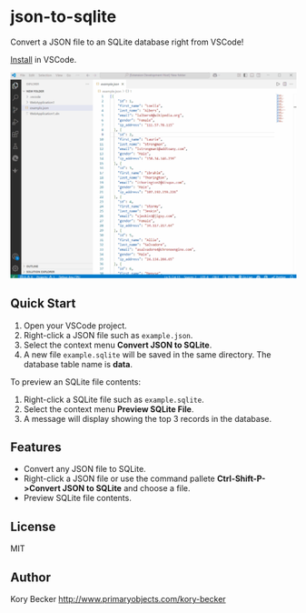# json-to-sqlite

Convert a JSON file to an SQLite database right from VSCode!

[Install](https://marketplace.visualstudio.com/items?itemName=primaryobjects.json-to-sqlite) in VSCode.

![Screenshot](images/jsontosqlite.gif)

## Quick Start

1. Open your VSCode project.
2. Right-click a JSON file such as `example.json`.
3. Select the context menu **Convert JSON to SQLite**.
4. A new file `example.sqlite` will be saved in the same directory. The database table name is **data**.

To preview an SQLite file contents:

1. Right-click a SQLite file such as `example.sqlite`.
2. Select the context menu **Preview SQLite File**.
3. A message will display showing the top 3 records in the database.

## Features

- Convert any JSON file to SQLite.
- Right-click a JSON file or use the command pallete **Ctrl-Shift-P->Convert JSON to SQLite** and choose a file.
- Preview SQLite file contents.

## License

MIT

## Author

Kory Becker http://www.primaryobjects.com/kory-becker